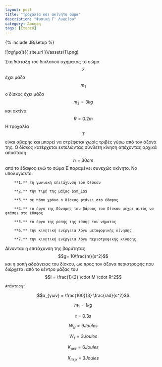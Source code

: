 ```yaml
---
layout: post
title: "Τροχαλία και ακίνητο σώμα"
description: "Φυσική Γ' Λυκείου"
category: Άσκηση
tags: [Στερεό]
---
```

{% include JB/setup %}

![σχήμα]({{ site.url }}/assets/11.png) 


Στη διάταξη του διπλανού σχήματος το σώμα $$Σ$$ έχει μάζα $$m_1$$ ο δίσκος έχει μάζα $$m_2 = 3kg$$ και ακτίνα $$R = 0.2 m$$
Η τροχαλία $$Τ$$ είναι αβαρής  και μπορεί να στρέφεται χωρίς τριβές γύρω από τον άξονά της. O δίσκος κατέρχεται εκτελώντας σύνθετη κίνηση απέχοντας αρχικά απόσταση $$h = 30 cm$$ από το έδαφος ενώ το σώμα Σ παραμένει συνεχώς ακίνητο.
Να υπολογίσετε:


		**1.** τη γωνιακή επιτάχυνση του δίσκου

		**2.** την τιμή της μάζας $$m_1$$

		**3.** σε πόσο χρόνο ο δίσκος φτάνει στο έδαφος

		**4.** το έργο της δύναμης του βάρους του δίσκου μέχρι αυτός να φτάσει στο έδαφος

		**5.** το έργο της ροπής της τάσης του νήματος

		**6.** την κινητική ενέργεια λόγω μεταφορικής κίνησης
		
		**7.** την κινητική ενέργεια λόγω περιστροφικής κίνησης


Δίνονται: η επιτάχυνση της βαρύτητας $$g= 10\frac{m}{s^2}$$ και η ροπή αδράνειας του δίσκου, ως προς τον άξονα περιστροφής που διέρχεται από το κέντρο μάζας του $$Ι = \frac{1}{2} \cdot Μ \cdot R^2$$


`Απάντηση:`

$$α_{γων} = \frac{100}{3} \frac{rad}{s^2}$$

$$m_1 = 1 kg$$

$$t = 0.3 s$$

$$W_B = 9 Joules$$

$$W_τ = 3 Joules$$

$$K_{μετ} = 6 Joules$$

$$K_{περ} = 3 Joules$$

